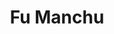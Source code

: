 ---
title: "Fu Manchu"
summary: "Californian stoner-rock band. Formed in 1987 as hardcore band . They changed their name to Fu Manchu in 1990 and started turning more towards stoner-rock."
image: "fu-manchu.jpg"
apple_music_artist_url: "https://music.apple.com/gb/artist/fu-manchu/3295575"
wikipedia_url: "https://en.wikipedia.org/wiki/Fu_Manchu_(band)"
---
